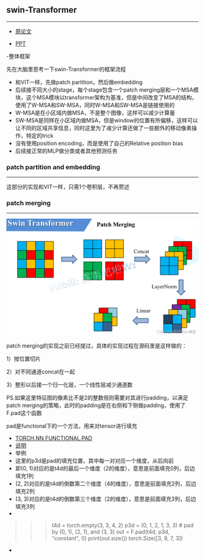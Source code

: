 ## swin-Transformer
***

- [原论文](https://github.com/wmhwmh521/reading-paper/blob/main/paper/swin%20transformer/6swin%20transformer.pdf)

- [PPT](https://github.com/wmhwmh521/reading-paper/blob/main/paper/swin%20transformer/Swin-transformer.pdf)

-整体框架

先在大脑里思考一下swin-Transformer的框架流程

* 和VIT一样，先做patch partition，然后做embedding
* 后续接不同大小的stage，每个stage包含一个patch merging层和一个MSA模块，这个MSA模块以transformer架构为基准，但是中间改变了MSA的结构，使用了W-MSA和SW-MSA，同时W-MSA和SW-MSA是链接使用的
* W-MSA是在小区域内做MSA，不是整个图像，这样可以减少计算量
* SW-MSA是同样在小区域内做MSA，但是window的位置有所偏移，这样可以让不同的区域共享信息，同时这里为了减少计算还做了一些额外的移动像素操作，特定的trick
* 没有使用position encoding，而是使用了自己的Relative position bias
* 后续接正常的MLP做分类或者其他预测任务


### patch partition and embedding
***
这部分的实现和VIT一样，只需1个卷积层，不再赘述


### patch merging
***

![image](https://github.com/wmhwmh521/reading-paper/blob/main/paper/swin%20transformer/2.png)

patch merging的实现之前已经提过，具体的实现过程在源码里是这样做的：

1）按位置切片

2）对不同通道concat在一起

3）整形以后接一个归一化层，一个线性层减少通道数

PS.如果这里特征图的像素比不是2的整数倍则需要对其进行padding，以满足patch merging的策略，此时的padding是在右侧和下侧做padding，使用了F.pad这个函数

pad是functional下的一个方法，用来对tensor进行填充
- [TORCH.NN.FUNCTIONAL.PAD](https://pytorch.org/docs/stable/generated/torch.nn.functional.pad.html?highlight=pad#torch.nn.functional.pad)
- [说明](https://zhuanlan.zhihu.com/p/358599463)
- 举例
- 这里的p3d是pad的填充位置，其中每一对对应一个维度，从后向前
- 即(0, 1)对应的是t4d的最后一个维度（2的维度），意思是前面填充0列，后边填充1列
- (2, 2)对应的是t4d的倒数第二个维度（4的维度），意思是前面填充2列，后边填充2列
- (3, 3)对应的是t4d的倒数第三个维度（2的维度），意思是前面填充3列，后边填充3列
- 
>>> t4d = torch.empty(3, 3, 4, 2)
>>> p3d = (0, 1, 2, 1, 3, 3) # pad by (0, 1), (2, 1), and (3, 3)
>>> out = F.pad(t4d, p3d, "constant", 0)
>>> print(out.size())
torch.Size([3, 9, 7, 3])








- 
